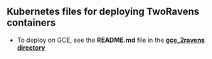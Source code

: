 ## Kubernetes files for deploying TwoRavens containers

- To deploy on GCE, see the **README.md** file in the [**gce_2ravens directory**](https://github.com/TwoRavens/two-ravens-deploy/tree/master/gce_2ravens#google-compute-engine-deployment-notes)
